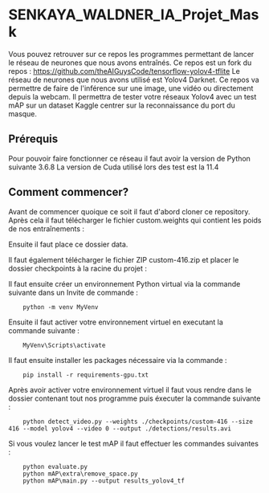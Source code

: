 # SENKAYA_WALDNER_IA_Projet_Mask

Vous pouvez retrouver sur ce repos les programmes permettant de lancer le réseau de neurones que nous avons entraînés. Ce repos est un fork du repos :  https://github.com/theAIGuysCode/tensorflow-yolov4-tflite
Le réseau de neurones que nous avons utilisé est Yolov4 Darknet.
Ce repos va permettre de faire de l'inférence sur une image, une vidéo ou directement depuis la webcam. Il permettra de tester votre réseaux Yolov4 avec un test mAP sur un dataset Kaggle centrer sur la reconnaissance du port du masque. 

## Prérequis 

Pour pouvoir faire fonctionner ce réseau il faut avoir la version de Python suivante 3.6.8
La version de Cuda utilisé lors des test est la 11.4

## Comment commencer?

Avant de commencer quoique ce soit il faut d'abord cloner ce repository. Après cela il faut télécharger le fichier custom.weights qui contient les poids de nos entraînements : 

Ensuite il faut place ce dossier data. 

Il faut également télécharger le fichier ZIP custom-416.zip et placer le dossier checkpoints à la racine du projet : 

Il faut ensuite créer un environnement Python virtual via la commande suivante dans un Invite de commande : 
```
    python -m venv MyVenv
```

Ensuite il faut activer votre environnement virtuel en executant la commande suivante : 
```
    MyVenv\Scripts\activate
```

Il faut ensuite installer les packages nécessaire via la commande :
```
    pip install -r requirements-gpu.txt
```

Après avoir activer votre environnement virtuel il faut vous rendre dans le dossier contenant tout nos programme puis éxecuter la commande suivante :
```
    python detect_video.py --weights ./checkpoints/custom-416 --size 416 --model yolov4 --video 0 --output ./detections/results.avi
```

Si vous voulez lancer le test mAP il faut effectuer les commandes suivantes : 
```
    python evaluate.py
    python mAP\extra\remove_space.py
    python mAP\main.py --output results_yolov4_tf
```

